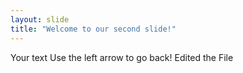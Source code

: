 ```yaml
---
layout: slide
title: "Welcome to our second slide!"
---
```

Your text
Use the left arrow to go back!
Edited the File
